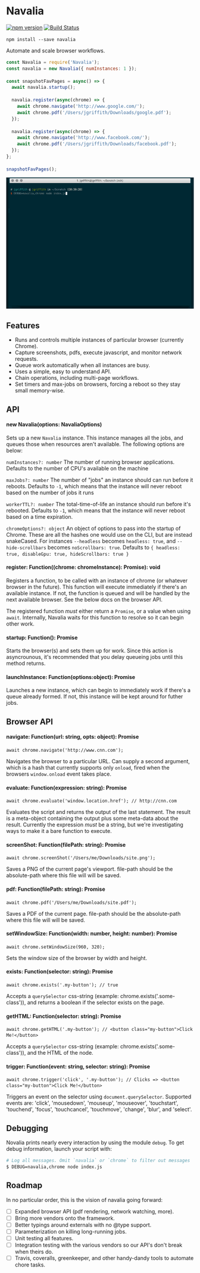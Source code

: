 # Navalia

[![npm version](https://badge.fury.io/js/navalia.svg)](https://badge.fury.io/js/navalia)
[![Build Status](https://travis-ci.org/joelgriffith/navalia.svg?branch=master)](https://travis-ci.org/joelgriffith/navalia)

`npm install --save navalia`

Automate and scale browser workflows.

```javascript
const Navalia = require('Navalia');
const navalia = new Navalia({ numInstances: 1 });

const snapshotFavPages = async() => {
  await navalia.startup();

  navalia.register(async(chrome) => {
    await chrome.navigate('http://www.google.com/');
    await chrome.pdf('/Users/jgriffith/Downloads/google.pdf');
  });

  navalia.register(async(chrome) => {
    await chrome.navigate('http://www.facebook.com/');
    await chrome.pdf('/Users/jgriffith/Downloads/facebook.pdf');
  });
};

snapshotFavPages();
```

![Navalia Demo](/assets/demo.gif?raw=true "Navalia Demo")

## Features

- Runs and controls multiple instances of particular browser (currently Chrome).
- Capture screenshots, pdfs, execute javascript, and monitor network requests.
- Queue work automatically when all instances are busy.
- Uses a simple, easy to understand API.
- Chain operations, including multi-page workflows.
- Set timers and max-jobs on browsers, forcing a reboot so they stay small memory-wise.

## API

#### new Navalia(options: NavaliaOptions)

Sets up a new `Navalia` instance. This instance manages all the jobs, and queues those when resources aren't available. The following options are below:

`numInstances?: number`
The number of running browser applications. Defaults to the number of CPU's available on the machine

`maxJobs?: number`
The number of "jobs" an instance should can run before it reboots. Defaults to `-1`, which means that the instance will never reboot based on the number of jobs it runs

`workerTTL?: number`
The total-time-of-life an instance should run before it's rebooted. Defaults to `-1`, which means that the instance will never reboot based on a time expiration.

`chromeOptions?: object`
An object of options to pass into the startup of Chrome. These are all the hashes one would use on the CLI, but are instead snakeCased. For instances `--headless` becomes `headless: true`, and `--hide-scrollbars` becomes `noScrollbars: true`. Defaults to `{ headless: true, disableGpu: true, hideScrollbars: true }`

#### register: Function((chrome: chromeInstance): Promise<any>): void

Registers a function, to be called with an instance of chrome (or whatever browser in the future). This function will execute immediately if there's an available instance. If not, the function is queued and will be handled by the next available browser. See the below docs on the browser API.

The registered function _must_ either return a `Promise`, or a value when using `await`. Internally, Navalia waits for this function to resolve so it can begin other work.

#### startup: Function(): Promise<void>

Starts the browser(s) and sets them up for work. Since this action is asyncrounous, it's recommended that you delay queueing jobs until this method returns.

#### launchInstance: Function(options:object): Promise<instance>

Launches a new instance, which can begin to immediately work if there's a queue already formed. If not, this instance will be kept around for futher jobs.

## Browser API

#### navigate: Function(url: string, opts: object): Promise<void>
```
await chrome.navigate('http://www.cnn.com');
```
Navigates the browser to a particular URL. Can supply a second argument, which is a hash that currently supports only `onload`, fired when the browsers `window.onload` event takes place.

#### evaluate: Function(expression: string): Promise<any>
```
await chrome.evaluate('window.location.href'); // http://cnn.com
```
Evaluates the script and returns the output of the last statement. The result is a meta-object containing the output plus some meta-data about the result. Currently the expression _must_ be a string, but we're investigating ways to make it a bare function to execute.

#### screenShot: Function(filePath: string): Promise<any>
```
await chrome.screenShot('/Users/me/Downloads/site.png');
```
Saves a PNG of the current page's viewport. file-path should be the absolute-path where this file will will be saved.

#### pdf: Function(filePath: string): Promise<any>
```
await chrome.pdf('/Users/me/Downloads/site.pdf');
```
Saves a PDF of the current page. file-path should be the absolute-path where this file will will be saved.

#### setWindowSize: Function(width: number, height: number): Promise<any>
```
await chrome.setWindowSize(960, 320);
```

Sets the window size of the browser by width and height.

#### exists: Function(selector: string): Promise<boolean>
```
await chrome.exists('.my-button'); // true
```

Accepts a `querySelector` css-string (example: chrome.exists('.some-class')), and returns a boolean if the selector exists on the page.

#### getHTML: Function(selector: string): Promise<string>
```
await chrome.getHTML('.my-button'); // <button class="my-button">Click Me!</button>
```

Accepts a `querySelector` css-string (example: chrome.exists('.some-class')), and the HTML of the node.

#### trigger: Function(event: string, selector: string): Promise<string>
```
await chrome.trigger('click', '.my-button'); // Clicks => <button class="my-button">Click Me!</button>
```

Triggers an event on the selector using `document.querySelector`. Supported events are: 'click', 'mousedown', 'mouseup', 'mouseover', 'touchstart', 'touchend', 'focus', 'touchcancel', 'touchmove', 'change', 'blur', and 'select'.


## Debugging

Novalia prints nearly every interaction by using the module `debug`. To get debug information, launch your script with:

```bash
# Log all messages. Omit `navalia` or `chrome` to filter out messages
$ DEBUG=navalia,chrome node index.js
```

## Roadmap

In no particular order, this is the vision of navalia going forward:

- [ ] Expanded browser API (pdf rendering, network watching, more).
- [ ] Bring more vendors onto the framework.
- [ ] Better typings around externals with no @type support.
- [ ] Parameterization on killing long-running jobs.
- [ ] Unit testing all features.
- [ ] Integration testing with the various vendors so our API's don't break when theirs do.
- [ ] Travis, coveralls, greenkeeper, and other handy-dandy tools to automate chore tasks.
